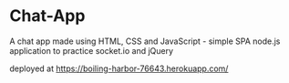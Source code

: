 # Chat-App

A chat app made using HTML, CSS and JavaScript - simple SPA node.js application to practice socket.io and jQuery

deployed at https://boiling-harbor-76643.herokuapp.com/
